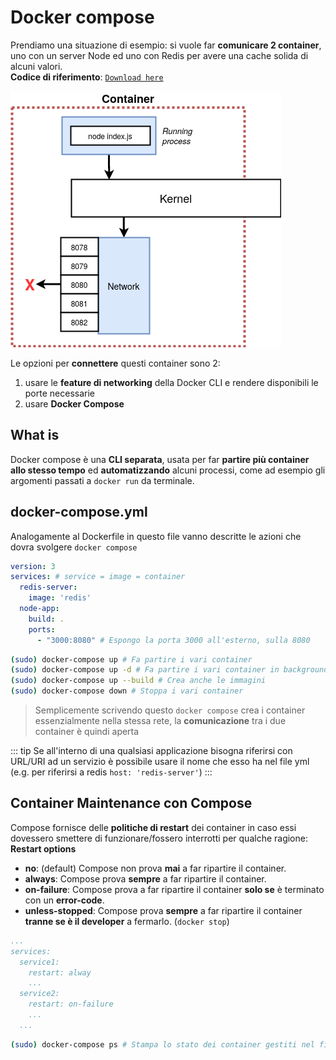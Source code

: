# Docker compose
Prendiamo una situazione di esempio: si vuole far **comunicare 2 container**, uno con un server Node ed uno con Redis per avere una cache solida di alcuni valori.<br>
**Codice di riferimento**: [`Download here`](/assets/sample-app.zip)

![docker-diagrams-17](./assets/docker-diagrams-17.png)

Le opzioni per **connettere** questi container sono 2:<br>
1. usare le **feature di networking** della Docker CLI e rendere disponibili le porte necessarie
2. usare **Docker Compose**

## What is
Docker compose è una **CLI separata**, usata per far **partire più container allo stesso tempo** ed **automatizzando** alcuni processi, come ad esempio gli argomenti passati a `docker run` da terminale.

## docker-compose.yml
Analogamente al Dockerfile in questo file vanno descritte le azioni che dovra svolgere `docker compose`
```yml
version: 3
services: # service = image = container
  redis-server:
    image: 'redis'
  node-app:
    build: .
    ports:
      - "3000:8080" # Espongo la porta 3000 all'esterno, sulla 8080
```
```sh
(sudo) docker-compose up # Fa partire i vari container
(sudo) docker-compose up -d # Fa partire i vari container in background
(sudo) docker-compose up --build # Crea anche le immagini
(sudo) docker-compose down # Stoppa i vari container
```
> Semplicemente scrivendo questo `docker compose` crea i container essenzialmente nella stessa rete, la **comunicazione** tra i due container è quindi aperta

::: tip
Se all'interno di una qualsiasi applicazione bisogna riferirsi con URL/URI ad un servizio è possibile usare il nome che esso ha nel file yml (e.g. per riferirsi a redis `host: 'redis-server'`) 
:::

## Container Maintenance con Compose
Compose fornisce delle **politiche di restart** dei container in caso essi dovessero smettere di funzionare/fossero interrotti per qualche ragione:<br>
**Restart options**
- **no**: (default) Compose non prova **mai** a far ripartire il container.
- **always**: Compose prova **sempre** a far ripartire il container.
- **on-failure**: Compose prova a far ripartire il container **solo se** è terminato con un **error-code**.
- **unless-stopped**: Compose prova **sempre** a far ripartire il container **tranne se è il developer** a fermarlo. (`docker stop`)
```yml
...
services:
  service1:
    restart: alway
    ...
  service2:
    restart: on-failure
    ...
  ...
```
```sh
(sudo) docker-compose ps # Stampa lo stato dei container gestiti nel file docker-compose.yml
```
